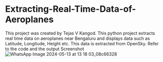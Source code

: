 # Extracting-Real-Time-Data-of-Aeroplanes

This project was created by Tejas V Kangod. This python project extracts real time data on aeroplanes near Bengaluru and displays data such as Latitude, Longitude, Height etc. This data is extracted from OpenSky. Refer to the code and the output Screenshot
![WhatsApp Image 2024-05-13 at 13 18 03_08c66328](https://github.com/jassu75/Extracting-Real-Time-Data-of-Aeroplanes/assets/122803006/9fb90722-5a0d-4d98-ad42-6f99c45899ce)
